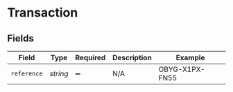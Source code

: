 # Transaction


## Fields

| Field              | Type               | Required           | Description        | Example            |
| ------------------ | ------------------ | ------------------ | ------------------ | ------------------ |
| `reference`        | *string*           | :heavy_minus_sign: | N/A                | OBYG-X1PX-FN55     |